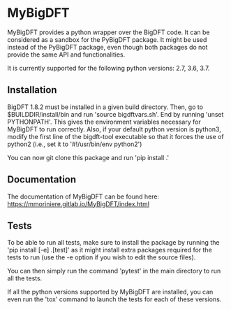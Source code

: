 # MyBigDFT

MyBigDFT provides a python wrapper over the BigDFT code.
It can be considered as a sandbox for the PyBigDFT package.
It might be used instead of the PyBigDFT package,
even though both packages do not provide the same API and functionalities.

It is currently supported for the following python versions: 2.7, 3.6, 3.7.


## Installation

BigDFT 1.8.2 must be installed in a given build directory.
Then, go to $BUILDDIR/install/bin and run 'source bigdftvars.sh'.
End by running 'unset PYTHONPATH'.
This gives the environment variables necessary for MyBigDFT to run correctly.
Also, if your default python version is python3, modify the first line of 
the bigdft-tool executable so that it forces the use of python2 (i.e.,
set it to '#!/usr/bin/env python2')

You can now git clone this package and run 'pip install .'


## Documentation

The documentation of MyBigDFT can be found here:
https://mmoriniere.gitlab.io/MyBigDFT/index.html


## Tests

To be able to run all tests, make sure to install the package by running the
'pip install [-e] .[test]' as it might install extra packages required for the
tests to run (use the -e option if you wish to edit the source files).

You can then simply run the command 'pytest' in the main directory to run all
the tests.

If all the python versions supported by MyBigDFT are installed, you can even
run the 'tox' command to launch the tests for each of these versions.
